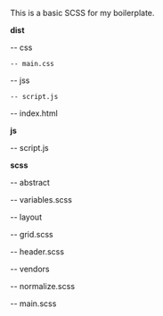 This is a basic SCSS for my boilerplate.

**dist**

 -- css
 
    -- main.css
    
 -- jss
 
    -- script.js
    
-- index.html
 
 
**js**

-- script.js
 
 
**scss**

-- abstract
 
   -- variables.scss
    
-- layout
 
   -- grid.scss
    
   -- header.scss
    
-- vendors
 
   -- normalize.scss
    
 -- main.scss
